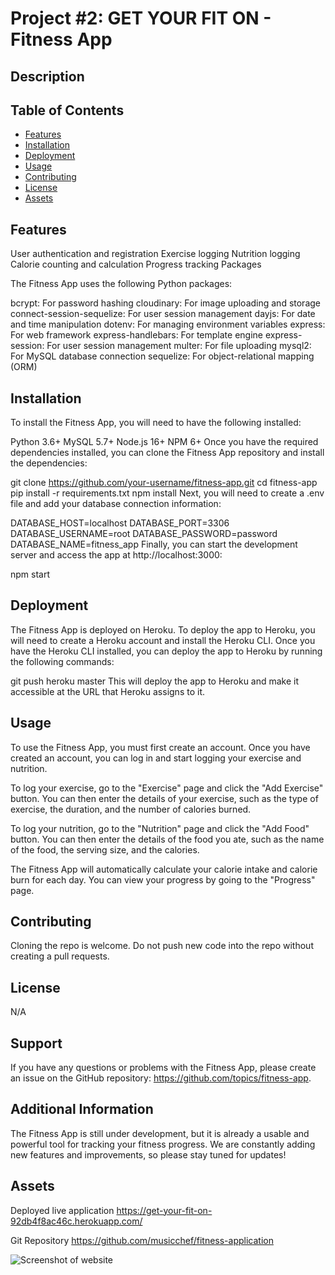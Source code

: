 # Project #2: GET YOUR FIT ON - Fitness App

## Description


## Table of Contents

- [Features](#features)
- [Installation](#installation)
- [Deployment](#deployment)
- [Usage](#usage)
- [Contributing](#contributing)
- [License](#license)
- [Assets](#assets)


## Features

User authentication and registration
Exercise logging
Nutrition logging
Calorie counting and calculation
Progress tracking
Packages

The Fitness App uses the following Python packages:

bcrypt: For password hashing
cloudinary: For image uploading and storage
connect-session-sequelize: For user session management
dayjs: For date and time manipulation
dotenv: For managing environment variables
express: For web framework
express-handlebars: For template engine
express-session: For user session management
multer: For file uploading
mysql2: For MySQL database connection
sequelize: For object-relational mapping (ORM)

## Installation

To install the Fitness App, you will need to have the following installed:

Python 3.6+
MySQL 5.7+
Node.js 16+
NPM 6+
Once you have the required dependencies installed, you can clone the Fitness App repository and install the dependencies:

git clone https://github.com/your-username/fitness-app.git
cd fitness-app
pip install -r requirements.txt
npm install
Next, you will need to create a .env file and add your database connection information:

DATABASE_HOST=localhost
DATABASE_PORT=3306
DATABASE_USERNAME=root
DATABASE_PASSWORD=password
DATABASE_NAME=fitness_app
Finally, you can start the development server and access the app at http://localhost:3000:

npm start

## Deployment

The Fitness App is deployed on Heroku. To deploy the app to Heroku, you will need to create a Heroku account and install the Heroku CLI. Once you have the Heroku CLI installed, you can deploy the app to Heroku by running the following commands:

git push heroku master
This will deploy the app to Heroku and make it accessible at the URL that Heroku assigns to it.

## Usage

To use the Fitness App, you must first create an account. Once you have created an account, you can log in and start logging your exercise and nutrition.

To log your exercise, go to the "Exercise" page and click the "Add Exercise" button. You can then enter the details of your exercise, such as the type of exercise, the duration, and the number of calories burned.

To log your nutrition, go to the "Nutrition" page and click the "Add Food" button. You can then enter the details of the food you ate, such as the name of the food, the serving size, and the calories.

The Fitness App will automatically calculate your calorie intake and calorie burn for each day. You can view your progress by going to the "Progress" page.

## Contributing

Cloning the repo is welcome. Do not push new code into the repo without creating a pull requests.

## License

N/A

## Support

If you have any questions or problems with the Fitness App, please create an issue on the GitHub repository: https://github.com/topics/fitness-app.

## Additional Information

The Fitness App is still under development, but it is already a usable and powerful tool for tracking your fitness progress. We are constantly adding new features and improvements, so please stay tuned for updates!

## Assets

Deployed live application https://get-your-fit-on-92db4f8ac46c.herokuapp.com/

Git Repository https://github.com/musicchef/fitness-application

![Screenshot of website](<images/Screenshot 2023-08-01 191417.png>)